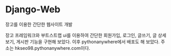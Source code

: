 # Django-Web
장고를 이용한 간단한 웹사이트 개발

장고 프레임워크와 부트스트랩 ui를 이용하여 간단한 회원가입, 로그인, 글쓰기, 글 상세보기, 게시판 기능을 구현해 보았다. 이후 pythonanywhere에서 배포도 해 보았다. 주소는 hkseo98.pythonanywhere.com이다.
